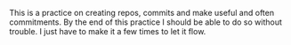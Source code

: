 This is a practice on creating repos, commits and make useful and often commitments. By the end of this practice I should be able to do so without trouble. I just have to make it a few times to let it flow. 